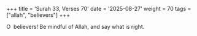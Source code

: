 +++
title = 'Surah 33, Verses 70'
date = '2025-08-27'
weight = 70
tags = ["allah", "believers"]
+++

O  believers! Be mindful of Allah, and say what is right.